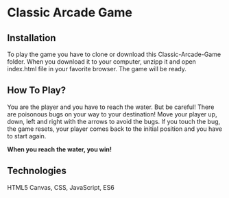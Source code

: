 # Classic Arcade Game

## Installation
To play the game you have to clone or download this Classic-Arcade-Game folder. When you download it to your computer, unzipp it and open index.html file in your favorite browser. The game will be ready.

## How To Play?
You are the player and you have to reach the water. But be careful! There are poisonous bugs on your way to your destination! Move your player up, down, left and right with the arrows to avoid the bugs. If you touch the bug, the game resets, your player comes back to the initial position and you have to start again. 

**When you reach the water, you win!**

## Technologies
HTML5 Canvas, CSS, JavaScript, ES6



